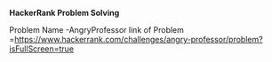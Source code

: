 **HackerRank Problem Solving**

Problem Name  -AngryProfessor 
link of Problem =https://www.hackerrank.com/challenges/angry-professor/problem?isFullScreen=true
